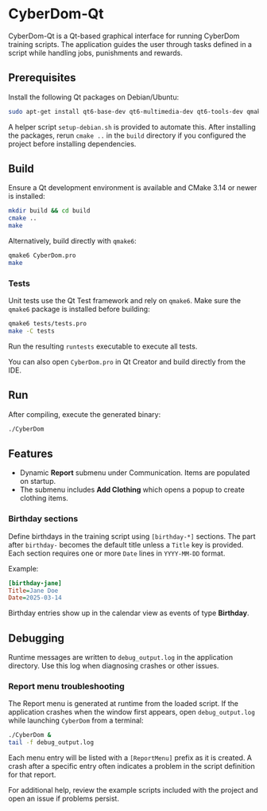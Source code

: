 # CyberDom-Qt

CyberDom-Qt is a Qt-based graphical interface for running CyberDom training scripts. The application guides the user through tasks defined in a script while handling jobs, punishments and rewards.

## Prerequisites

Install the following Qt packages on Debian/Ubuntu:

```bash
sudo apt-get install qt6-base-dev qt6-multimedia-dev qt6-tools-dev qmake6
```

A helper script `setup-debian.sh` is provided to automate this. After installing the packages, rerun `cmake ..` in the `build` directory if you configured the project before installing dependencies.

## Build

Ensure a Qt development environment is available and CMake 3.14 or newer is installed:

```bash
mkdir build && cd build
cmake ..
make
```

Alternatively, build directly with `qmake6`:

```bash
qmake6 CyberDom.pro
make
```

### Tests

Unit tests use the Qt Test framework and rely on `qmake6`. Make sure the
`qmake6` package is installed before building:

```bash
qmake6 tests/tests.pro
make -C tests
```

Run the resulting `runtests` executable to execute all tests.

You can also open `CyberDom.pro` in Qt Creator and build directly from the IDE.

## Run

After compiling, execute the generated binary:

```bash
./CyberDom
```

## Features

- Dynamic **Report** submenu under Communication. Items are populated on startup.
- The submenu includes **Add Clothing** which opens a popup to create clothing items.

### Birthday sections

Define birthdays in the training script using `[birthday-*]` sections. The part after
`birthday-` becomes the default title unless a `Title` key is provided. Each section
requires one or more `Date` lines in `YYYY-MM-DD` format.

Example:

```ini
[birthday-jane]
Title=Jane Doe
Date=2025-03-14
```

Birthday entries show up in the calendar view as events of type **Birthday**.

## Debugging

Runtime messages are written to `debug_output.log` in the application directory. Use this log when diagnosing crashes or other issues.


### Report menu troubleshooting

The Report menu is generated at runtime from the loaded script. If the application crashes when the window first appears, open `debug_output.log` while launching `CyberDom` from a terminal:

```bash
./CyberDom &
tail -f debug_output.log
```

Each menu entry will be listed with a `[ReportMenu]` prefix as it is created. A crash after a specific entry often indicates a problem in the script definition for that report.

For additional help, review the example scripts included with the project and open an issue if problems persist.
